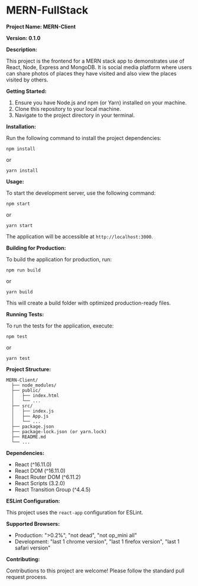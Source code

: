 # MERN-FullStack

**Project Name: MERN-Client**

**Version: 0.1.0**

**Description:**

This project is the frontend for a MERN stack app to demonstrates use of React, Node, Express and MongoDB. It is social media platform where users can share photos of places they have visited and also view the places visited by others.

**Getting Started:**

1. Ensure you have Node.js and npm (or Yarn) installed on your machine.
2. Clone this repository to your local machine.
3. Navigate to the project directory in your terminal.

**Installation:**

Run the following command to install the project dependencies:

```
npm install
```
or
```
yarn install
```

**Usage:**

To start the development server, use the following command:

```
npm start
```
or
```
yarn start
```

The application will be accessible at `http://localhost:3000`.

**Building for Production:**

To build the application for production, run:

```
npm run build
```
or
```
yarn build
```

This will create a build folder with optimized production-ready files.

**Running Tests:**

To run the tests for the application, execute:

```
npm test
```
or
```
yarn test
```

**Project Structure:**

```
MERN-Client/
  ├── node_modules/
  ├── public/
  │   ├── index.html
  │   └── ...
  ├── src/
  │   ├── index.js
  │   ├── App.js
  │   └── ...
  ├── package.json
  ├── package-lock.json (or yarn.lock)
  ├── README.md
  └── ...
```

**Dependencies:**

- React (^16.11.0)
- React DOM (^16.11.0)
- React Router DOM (^6.11.2)
- React Scripts (3.2.0)
- React Transition Group (^4.4.5)

**ESLint Configuration:**

This project uses the `react-app` configuration for ESLint.

**Supported Browsers:**

- Production: ">0.2%", "not dead", "not op_mini all"
- Development: "last 1 chrome version", "last 1 firefox version", "last 1 safari version"

**Contributing:**

Contributions to this project are welcome! Please follow the standard pull request process.

